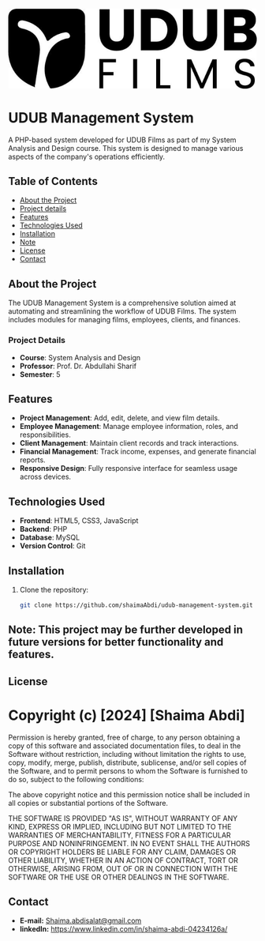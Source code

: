 
![Udub Films](Application/uplodes/udub-log.jpg)  <!-- Add your image here -->

# UDUB Management System

A PHP-based system developed for UDUB Films as part of my System Analysis and Design course. This system is designed to manage various aspects of the company's operations efficiently.
## Table of Contents
- [About the Project](#about-the-project)
- [Project details](#project-details)
- [Features](#features)
- [Technologies Used](#technologies-used)
- [Installation](#installation)
- [Note](#Note:)
- [License](#Licensce)
- [Contact](#contact)

## About the Project
The UDUB Management System is a comprehensive solution aimed at automating and streamlining the workflow of UDUB Films. The system includes modules for managing films, employees, clients, and finances.

### Project Details
- **Course**: System Analysis and Design
- **Professor**: Prof. Dr. Abdullahi Sharif
- **Semester**: 5

## Features
- **Project Management**: Add, edit, delete, and view film details.
- **Employee Management**: Manage employee information, roles, and responsibilities.
- **Client Management**: Maintain client records and track interactions.
- **Financial Management**: Track income, expenses, and generate financial reports.
- **Responsive Design**: Fully responsive interface for seamless usage across devices.

## Technologies Used
- **Frontend**: HTML5, CSS3, JavaScript
- **Backend**: PHP
- **Database**: MySQL
- **Version Control**: Git

## Installation
1. Clone the repository:
   ```sh
   git clone https://github.com/shaimaAbdi/udub-management-system.git

## Note: This project may be further developed in future versions for better functionality and features.


## License

# Copyright (c) [2024] [Shaima Abdi]

Permission is hereby granted, free of charge, to any person obtaining a copy
of this software and associated documentation files, to deal
in the Software without restriction, including without limitation the rights
to use, copy, modify, merge, publish, distribute, sublicense, and/or sell
copies of the Software, and to permit persons to whom the Software is
furnished to do so, subject to the following conditions:

The above copyright notice and this permission notice shall be included in all
copies or substantial portions of the Software.

THE SOFTWARE IS PROVIDED "AS IS", WITHOUT WARRANTY OF ANY KIND, EXPRESS OR
IMPLIED, INCLUDING BUT NOT LIMITED TO THE WARRANTIES OF MERCHANTABILITY,
FITNESS FOR A PARTICULAR PURPOSE AND NONINFRINGEMENT. IN NO EVENT SHALL THE
AUTHORS OR COPYRIGHT HOLDERS BE LIABLE FOR ANY CLAIM, DAMAGES OR OTHER
LIABILITY, WHETHER IN AN ACTION OF CONTRACT, TORT OR OTHERWISE, ARISING FROM,
OUT OF OR IN CONNECTION WITH THE SOFTWARE OR THE USE OR OTHER DEALINGS IN THE
SOFTWARE.

## Contact
 - **E-mail:** Shaima.abdisalat@gmail.com
 - **linkedIn:** https://www.linkedin.com/in/shaima-abdi-04234126a/
